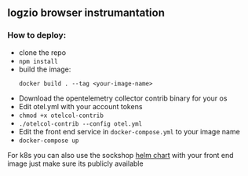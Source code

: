 ## logzio browser instrumantation
### How to deploy:
* clone the repo
* `npm install`
* build the image:
  ```
  docker build . --tag <your-image-name>
  ```
* Download the opentelemetry collector contrib binary for your os
* Edit otel.yml with your account tokens
* `chmod +x otelcol-contrib`
* `./otelcol-contrib --config otel.yml`
* Edit the front end service in `docker-compose.yml` to your image name
* `docker-compose up`

For k8s you can also use the sockshop [helm chart](https://github.com/microservices-demo/microservices-demo/tree/master/deploy/kubernetes/helm-chart) with your front end image just make sure its publicly available 
